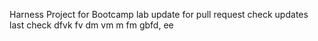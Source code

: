 Harness Project for Bootcamp lab
update for pull request
check updates
last check
dfvk fv
dm vm
m fm gbfd,
ee
